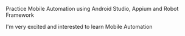 Practice Mobile Automation using Android Studio, Appium and Robot Framework

I'm very excited and interested to learn Mobile Automation
